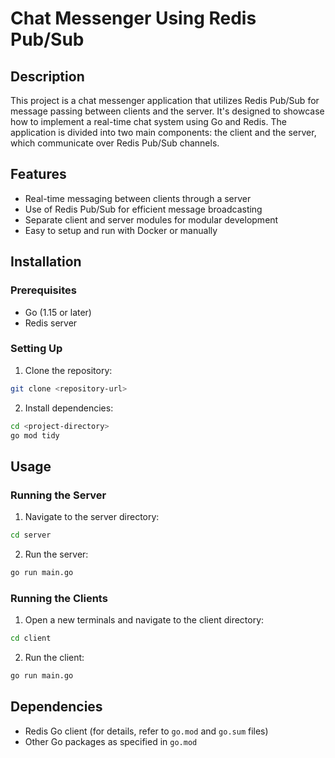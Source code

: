 # Chat Messenger Using Redis Pub/Sub

## Description
This project is a chat messenger application that utilizes Redis Pub/Sub for message passing between clients and the server. It's designed to showcase how to implement a real-time chat system using Go and Redis. The application is divided into two main components: the client and the server, which communicate over Redis Pub/Sub channels.

## Features
- Real-time messaging between clients through a server
- Use of Redis Pub/Sub for efficient message broadcasting
- Separate client and server modules for modular development
- Easy to setup and run with Docker or manually

## Installation
### Prerequisites
- Go (1.15 or later)
- Redis server

### Setting Up
1. Clone the repository:
```bash
git clone <repository-url>
```
2. Install dependencies:
```bash
cd <project-directory>
go mod tidy
```

## Usage
### Running the Server
1. Navigate to the server directory:
```bash
cd server
```
2. Run the server:
```bash
go run main.go
```
### Running the Clients
1. Open a new terminals and navigate to the client directory:
```bash
cd client
```
2. Run the client:
```bash
go run main.go
```
## Dependencies
- Redis Go client (for details, refer to `go.mod` and `go.sum` files)
- Other Go packages as specified in `go.mod`

